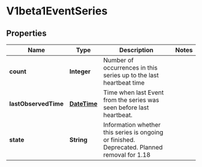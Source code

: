 

# V1beta1EventSeries

## Properties

Name | Type | Description | Notes
------------ | ------------- | ------------- | -------------
**count** | **Integer** | Number of occurrences in this series up to the last heartbeat time | 
**lastObservedTime** | [**DateTime**](DateTime.md) | Time when last Event from the series was seen before last heartbeat. | 
**state** | **String** | Information whether this series is ongoing or finished. Deprecated. Planned removal for 1.18 | 



